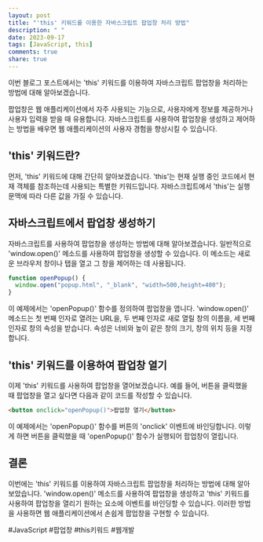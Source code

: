 ```yaml
---
layout: post
title: "'this' 키워드를 이용한 자바스크립트 팝업창 처리 방법"
description: " "
date: 2023-09-17
tags: [JavaScript, this]
comments: true
share: true
---
```


이번 블로그 포스트에서는 'this' 키워드를 이용하여 자바스크립트 팝업창을 처리하는 방법에 대해 알아보겠습니다.

팝업창은 웹 애플리케이션에서 자주 사용되는 기능으로, 사용자에게 정보를 제공하거나 사용자 입력을 받을 때 유용합니다. 자바스크립트를 사용하여 팝업창을 생성하고 제어하는 방법을 배우면 웹 애플리케이션의 사용자 경험을 향상시킬 수 있습니다.

## 'this' 키워드란?

먼저, 'this' 키워드에 대해 간단히 알아보겠습니다. 'this'는 현재 실행 중인 코드에서 현재 객체를 참조하는데 사용되는 특별한 키워드입니다. 자바스크립트에서 'this'는 실행 문맥에 따라 다른 값을 가질 수 있습니다.

## 자바스크립트에서 팝업창 생성하기

자바스크립트를 사용하여 팝업창을 생성하는 방법에 대해 알아보겠습니다. 일반적으로 'window.open()' 메소드를 사용하여 팝업창을 생성할 수 있습니다. 이 메소드는 새로운 브라우저 창이나 탭을 열고 그 창을 제어하는 데 사용됩니다.

```javascript
function openPopup() {
  window.open("popup.html", "_blank", "width=500,height=400");
}
```

이 예제에서는 'openPopup()' 함수를 정의하여 팝업창을 엽니다. 'window.open()' 메소드는 첫 번째 인자로 열려는 URL을, 두 번째 인자로 새로 열릴 창의 이름을, 세 번째 인자로 창의 속성을 받습니다. 속성은 너비와 높이 같은 창의 크기, 창의 위치 등을 지정합니다.

## 'this' 키워드를 이용하여 팝업창 열기

이제 'this' 키워드를 사용하여 팝업창을 열어보겠습니다. 예를 들어, 버튼을 클릭했을 때 팝업창을 열고 싶다면 다음과 같이 코드를 작성할 수 있습니다.

```html
<button onclick="openPopup()">팝업창 열기</button>
```

이 예제에서는 'openPopup()' 함수를 버튼의 'onclick' 이벤트에 바인딩합니다. 이렇게 하면 버튼을 클릭했을 때 'openPopup()' 함수가 실행되어 팝업창이 열립니다.

## 결론

이번에는 'this' 키워드를 이용하여 자바스크립트 팝업창을 처리하는 방법에 대해 알아보았습니다. 'window.open()' 메소드를 사용하여 팝업창을 생성하고 'this' 키워드를 사용하여 팝업창을 열리기 원하는 요소에 이벤트를 바인딩할 수 있습니다. 이러한 방법을 사용하면 웹 애플리케이션에서 손쉽게 팝업창을 구현할 수 있습니다.

#JavaScript #팝업창 #this키워드 #웹개발